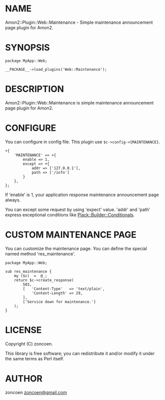 # NAME

Amon2::Plugin::Web::Maintenance - Simple maintenance announcement page plugin for Amon2.

# SYNOPSIS

    package MyApp::Web;

    __PACKAGE__->load_plugins('Web::Maintenance');

# DESCRIPTION

Amon2::Plugin::Web::Maintenance is simple maintenance announcement page plugin for Amon2.

# CONFIGURE

You can configure in config file. This plugin use `$c->config->{MAINTENANCE}`.

    +{
        'MAINTENANCE' => +{
            enable => 1,
            except => +{
                addr => ['127.0.0.1'],
                path => ['/info']
            }
        },
    };

If 'enable' is 1, your application response maintenance announcement page always.

You can except some request by using 'expect' value. 'addr' and 'path' express exceptional conditions like [Plack::Builder::Conditionals](https://metacpan.org/pod/Plack::Builder::Conditionals).

# CUSTOM MAINTENANCE PAGE

You can customize the maintenance page. You can define the special named method 'res\_maintenance'.

    package MyApp::Web;

    sub res_maintenance {
        my ($c)  =  @_;
        return $c->create_response(
            503,
            [   'Content-Type'   => 'text/plain',
                'Content-Length' => 29,
            ],
            ['Service down for maintenance.']
        );
    }

# LICENSE

Copyright (C) zoncoen.

This library is free software; you can redistribute it and/or modify
it under the same terms as Perl itself.

# AUTHOR

zoncoen <zoncoen@gmail.com>
